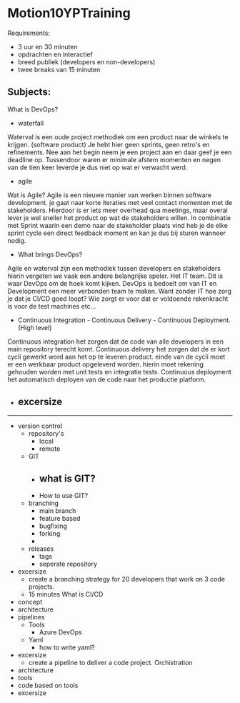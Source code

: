 # Motion10YPTraining

Requirements:
- 3 uur en 30 minuten
- opdrachten en interactief
- breed publiek (developers en non-developers)
- twee breaks van 15 minuten

Subjects:
----------------------------------------------------------------------------------------------------------------
What is DevOps?
  - waterfall

Waterval is een oude project methodiek om een product naar de winkels te krijgen. (software product) Je hebt hier geen sprints, geen retro's en refinements. Nee aan het begin neem je een project aan en daar geef je een deadline op. Tussendoor waren er minimale afstem momenten en negen van de tien keer leverde je dus niet op wat er verwacht werd.

  - agile

Wat is Agile? Agile is een nieuwe manier van werken binnen software development. je gaat naar korte iteraties met veel contact momenten met de stakeholders. Hierdoor is er iets meer overhead qua meetings, maar overal lever je wel sneller het product op wat de stakeholders willen. In combinatie met Sprint waarin een demo naar de stakeholder plaats vind heb je de elke sprint cycle een direct feedback moment en kan je dus bij sturen wanneer nodig.

  - What brings DevOps?

Agile en waterval zijn een methodiek tussen developers en stakeholders hierin vergeten we vaak een andere belangrijke speler. Het IT team. Dit is waar DevOps om de hoek komt kijken. DevOps is bedoelt om van IT en Development een meer verbonden team te maken. Want zonder IT hoe zorg je dat je CI/CD goed loopt? Wie zorgt er voor dat er voldoende rekenkracht is voor de test machines etc... 

  - Continuous Integration - Continuous Delivery - Continuous Deployment. (High level)

Continuous integration het zorgen dat de code van alle developers in een main repository terecht komt.
Continuous delivery het zorgen dat de er kort cycli gewerkt word aan het op te leveren product. einde van de cycli moet er een werkbaar product opgeleverd worden. hierin moet rekening gehouden worden met unit tests en integratie tests.
Continuous deployment het automatisch deployen van de code naar het productie platform.

  - excersize
    - 
----------------------------------------------------------------------------------------------------------------
  - version control
    - repository's
      - local
      - remote
    - GIT
      - what is GIT?
        - 
      - How to use GIT?
    - branching
      - main branch
      - feature based
      - bugfixing
      - forking
      - 
    - releases
      - tags
      - seperate repository
  - excersize
    - create a branching strategy for 20 developers that work on 3 code projects.
     - 15 minutes
What is CI/CD
  - concept
  - architecture
  - pipelines
    - Tools
      - Azure DevOps
    - Yaml
      - how to write yaml?
  - excersize
    - create a pipeline to deliver a code project.
Orchistration
  - architecture
  - tools
  - code based on tools
  - excersize 

  